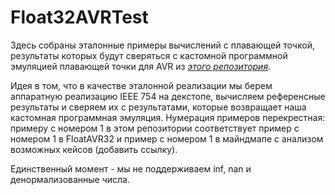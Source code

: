 ﻿# Float32AVRTest
Здесь собраны эталонные примеры вычислений с плавающей точкой, результаты которых будут сверяться с кастомной программной эмуляцией плавающей точки для AVR из [*этого репозитория*](https://drive.google.com/open?id=17ViZAw4rgcqFg06v3ZrvuvWtl1nly2Ic&usp=drive_fs).

Идея в том, что в качестве эталонной реализации мы берем аппаратную реализацию IEEE 754 на декстопе, вычисляем референсные результаты и сверяем их с результатами, которые возвращает наша кастомная программная эмуляция. Нумерация примеров перекрестная: примеру с номером 1 в этом репозитории соответствует пример с номером 1 в FloatAVR32 и пример с номером 1 в майндмапе с анализом возможных кейсов (добавить ссылку).

Единственный момент - мы не поддерживаем inf, nan и денормализованные числа.